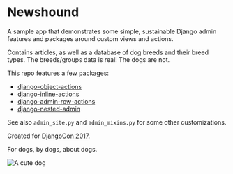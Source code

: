 # Newshound

A sample app that demonstrates some simple, sustainable Django admin features
and packages around custom views and actions.

Contains articles, as well as a database of dog breeds and their breed types.
The breeds/groups data is real! The dogs are not.

This repo features a few packages:

- [django-object-actions](https://github.com/crccheck/django-object-actions)
- [django-inline-actions](https://github.com/escaped/django-inline-actions/)
- [django-admin-row-actions](https://github.com/DjangoAdminHackers/django-admin-row-actions)
- [django-nested-admin](https://github.com/theatlantic/django-nested-admin)

See also `admin_site.py` and `admin_mixins.py` for some other customizations.

Created for [DjangoCon 2017](https://2017.djangocon.us/talks/saved-you-a-click-or-three-supercharging-the-django-admin-with-actions-and-views/).

For dogs, by dogs, about dogs.

![A cute dog](https://i.ytimg.com/vi/opKg3fyqWt4/hqdefault.jpg)
